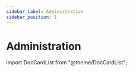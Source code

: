 ```yaml
---
sidebar_label: Administration
sidebar_position: 1
---
```


# Administration

import DocCardList from "@theme/DocCardList";

<DocCardList />
